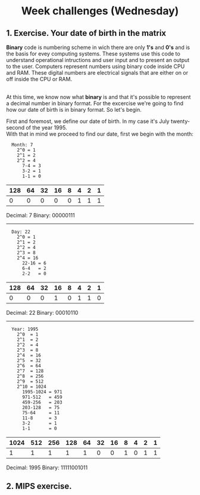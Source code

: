 <h1 align="center">Week challenges (Wednesday)</h1>

## 1. Exercise. Your date of birth in the matrix

<p>
  <b>Binary</b> code is numbering scheme in wich there are only <b>1's</b> and <b>0's</b> and is the basis for evey computing systems. These systems use this code to understand operational intructions and user input and to present an output to the user. Computers represent numbers using binary code inside CPU and RAM. These digital numbers are electrical signals that are either on or off inside the CPU or RAM.<br><br>
  
  At this time, we know now what <b>binary</b> is and that it's possible to represent a decimal number in binary format. For the excercise we're going to find how our date of birth is in binary format. So let's begin.
</p>

<p>
  First and foremost, we define our date of birth. In my case it's July twenty-second of the year 1995.<br>
  With that in mind we proceed to find our date, first we begin with the month:
</p>

```
  Month: 7
    2^0 = 1
    2^1 = 2
    2^2 = 4
      7-4 = 3
      3-2 = 1
      1-1 = 0
```

| 128 |  64 |  32 |  16 |  8  |  4  |  2  |  1  |
| --- | --- | --- | --- | --- | --- | --- | --- |
|  0  |  0  |  0  |  0  |  0  |  1  |  1  |  1  |

  Decimal: 7    Binary: 00000111

---
```
  Day: 22
    2^0 = 1
    2^1 = 2
    2^2 = 4
    2^3 = 8
    2^4 = 16
      22-16 = 6
      6-4   = 2
      2-2   = 0
```

| 128 |  64 |  32 |  16 |  8  |  4  |  2  |  1  |
| --- | --- | --- | --- | --- | --- | --- | --- |
|  0  |  0  |  0  |  1  |  0  |  1  |  1  |  0  |

  Decimal: 22    Binary: 00010110

---
```
  Year: 1995
    2^0  = 1
    2^1  = 2
    2^2  = 4
    2^3  = 8
    2^4  = 16
    2^5  = 32
    2^6  = 64
    2^7  = 128
    2^8  = 256
    2^9  = 512
    2^10 = 1024 
      1995-1024 = 971
      971-512   = 459
      459-256   = 203
      203-128   = 75
      75-64     = 11
      11-8      = 3
      3-2       = 1
      1-1       = 0
```

| 1024 | 512 | 256 | 128 |  64 |  32 |  16 |  8  |  4  |  2  |  1  |
| ---- | --- | --- | --- | --- | --- | --- | --- | --- | --- | --- |
|   1  |  1  |  1  |  1  |  1  |  0  |  0  |  1  |  0  |  1  |  1  |

  Decimal: 1995    Binary: 11111001011
  
## 2. MIPS exercise.

